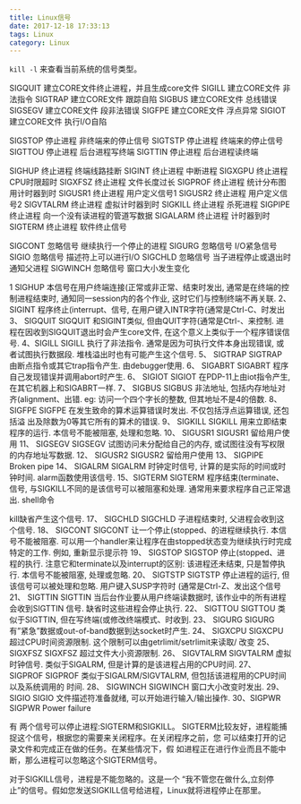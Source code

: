 ```yaml
---
title: Linux信号
date: 2017-12-18 17:33:13
tags: Linux
category: Linux
---
```



`kill -l` 来查看当前系统的信号类型。 

SIGQUIT    建立CORE文件终止进程，并且生成core文件
SIGILL     建立CORE文件       非法指令
SIGTRAP    建立CORE文件       跟踪自陷
SIGBUS     建立CORE文件       总线错误
SIGSEGV    建立CORE文件        段非法错误
SIGFPE     建立CORE文件       浮点异常
SIGIOT     建立CORE文件        执行I/O自陷

SIGSTOP    停止进程     非终端来的停止信号
SIGTSTP    停止进程      终端来的停止信号
SIGTTOU    停止进程     后台进程写终端
SIGTTIN    停止进程      后台进程读终端

SIGHUP     终止进程     终端线路挂断
SIGINT     终止进程     中断进程
SIGXGPU    终止进程     CPU时限超时
SIGXFSZ    终止进程     文件长度过长
SIGPROF    终止进程     统计分布图用计时器到时
SIGUSR1    终止进程      用户定义信号1
SIGUSR2    终止进程     用户定义信号2
SIGVTALRM  终止进程     虚拟计时器到时
SIGKILL    终止进程     杀死进程
SIGPIPE    终止进程      向一个没有读进程的管道写数据
SIGALARM   终止进程     计时器到时
SIGTERM    终止进程      软件终止信号

SIGCONT    忽略信号     继续执行一个停止的进程
SIGURG     忽略信号      I/O紧急信号
SIGIO      忽略信号     描述符上可以进行I/O
SIGCHLD    忽略信号      当子进程停止或退出时通知父进程
SIGWINCH   忽略信号     窗口大小发生变化

1 SIGHUP 
本信号在用户终端连接(正常或非正常、结束时发出, 通常是在终端的控制进程结束时, 通知同一session内的各个作业, 这时它们与控制终端不再关联. 
2、SIGINT 
程序终止(interrupt、信号, 在用户键入INTR字符(通常是Ctrl-C、时发出 
3、 SIGQUIT 
SIGQUIT 和SIGINT类似, 但由QUIT字符(通常是Ctrl-、来控制. 进程在因收到SIGQUIT退出时会产生core文件, 在这个意义上类似于一个程序错误信 号. 
4、SIGILL 
SIGILL 执行了非法指令. 通常是因为可执行文件本身出现错误, 或者试图执行数据段. 堆栈溢出时也有可能产生这个信号. 
5、 SIGTRAP 
SIGTRAP 由断点指令或其它trap指令产生. 由debugger使用. 
6、 SIGABRT 
SIGABRT 程序自己发现错误并调用abort时产生. 
6、 SIGIOT 
SIGIOT 在PDP-11上由iot指令产生, 在其它机器上和SIGABRT一样. 
7、 SIGBUS 
SIGBUS 非法地址, 包括内存地址对齐(alignment、出错. eg: 访问一个四个字长的整数, 但其地址不是4的倍数. 
8、 SIGFPE 
SIGFPE 在发生致命的算术运算错误时发出. 不仅包括浮点运算错误, 还包括溢 出及除数为0等其它所有的算术的错误. 
9、 SIGKILL 
SIGKILL 用来立即结束程序的运行. 本信号不能被阻塞, 处理和忽略. 
10、 SIGUSR1 
SIGUSR1 留给用户使用 
11、 SIGSEGV 
SIGSEGV 试图访问未分配给自己的内存, 或试图往没有写权限的内存地址写数据. 
12、 SIGUSR2 
SIGUSR2 留给用户使用 
13、 SIGPIPE 
Broken pipe 
14、 SIGALRM 
SIGALRM 时钟定时信号, 计算的是实际的时间或时钟时间. alarm函数使用该信号. 
15、SIGTERM 
SIGTERM 程序结束(terminate、信号, 与SIGKILL不同的是该信号可以被阻塞和处理. 通常用来要求程序自己正常退出. shell命令

kill缺省产生这个信号. 
17、 SIGCHLD 
SIGCHLD 子进程结束时, 父进程会收到这个信号. 
18、 SIGCONT 
SIGCONT 让一个停止(stopped、的进程继续执行. 本信号不能被阻塞. 可以用一个handler来让程序在由stopped状态变为继续执行时完成特定的工作. 例如, 重新显示提示符 
19、 SIGSTOP 
SIGSTOP 停止(stopped、进程的执行. 注意它和terminate以及interrupt的区别: 该进程还未结束, 只是暂停执行. 本信号不能被阻塞, 处理或忽略. 
20、 SIGTSTP 
SIGTSTP 停止进程的运行, 但该信号可以被处理和忽略. 用户键入SUSP字符时 (通常是Ctrl-Z、发出这个信号
21、 SIGTTIN 
SIGTTIN 当后台作业要从用户终端读数据时, 该作业中的所有进程会收到SIGTTIN 信号. 缺省时这些进程会停止执行. 
22、 SIGTTOU 
SIGTTOU 类似于SIGTTIN, 但在写终端(或修改终端模式、时收到. 
23、 SIGURG 
SIGURG 有”紧急”数据或out-of-band数据到达socket时产生. 
24、 SIGXCPU 
SIGXCPU 超过CPU时间资源限制. 这个限制可以由getrlimit/setrlimit来读取/ 改变 
25、 SIGXFSZ 
SIGXFSZ 超过文件大小资源限制. 
26、 SIGVTALRM 
SIGVTALRM 虚拟时钟信号. 类似于SIGALRM, 但是计算的是该进程占用的CPU时间. 
27、 SIGPROF 
SIGPROF 类似于SIGALRM/SIGVTALRM, 但包括该进程用的CPU时间以及系统调用的 时间. 
28、 SIGWINCH 
SIGWINCH 窗口大小改变时发出. 
29、SIGIO 
SIGIO 文件描述符准备就绪, 可以开始进行输入/输出操作. 
30、SIGPWR 
SIGPWR Power failure

有 两个信号可以停止进程:SIGTERM和SIGKILL。 SIGTERM比较友好，进程能捕捉这个信号，根据您的需要来关闭程序。在关闭程序之前，您 可以结束打开的记录文件和完成正在做的任务。在某些情况下，假 如进程正在进行作业而且不能中断，那么进程可以忽略这个SIGTERM信号。

对于SIGKILL信号，进程是不能忽略的。这是一个 “我不管您在做什么,立刻停止”的信号。假如您发送SIGKILL信号给进程，Linux就将进程停止在那里。